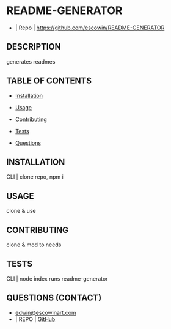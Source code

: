 
  # README-GENERATOR
  * | Repo | https://github.com/escowin/README-GENERATOR
  

  ## DESCRIPTION
  generates readmes
  
  ## TABLE OF CONTENTS
  * [Installation](#INSTALLATION)

  * [Usage](#USAGE)
  
  * [Contributing](#CONTRIBUTING)

  * [Tests](#TESTS)

  * [Questions](#QUESTIONS)
  
  ## INSTALLATION
  CLI | clone repo, npm i

  ## USAGE
  clone & use

  
  ## CONTRIBUTING
  clone & mod to needs

  ## TESTS
  CLI | node index runs readme-generator

  ## QUESTIONS (CONTACT)
  * edwin@escowinart.com
  * | REPO  | [GitHub](https://github.com/escowin)
